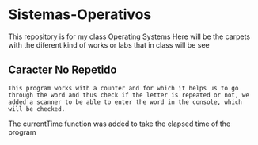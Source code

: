 # Sistemas-Operativos
This repository is for my class Operating Systems
  Here will be the carpets with the diferent kind of works or labs that in class will be see
  
  ## Caracter No Repetido
    This program works with a counter and for which it helps us to go through the word and thus check if the letter is repeated or not, we added a scanner to be able to enter the word in the console, which will be checked.
The currentTime function was added to take the elapsed time of the program
